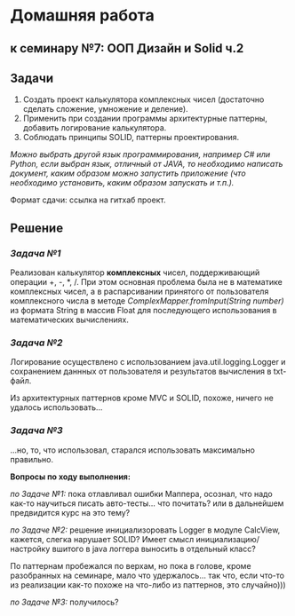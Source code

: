 # Домашняя работа

## к семинару №7: ООП Дизайн и Solid ч.2

## Задачи

1. Создать проект калькулятора комплексных чисел (достаточно сделать сложение, умножение и деление).
2. Применить при создании программы архитектурные паттерны, добавить логирование калькулятора.
3. Соблюдать принципы SOLID, паттерны проектирования.

*Можно выбрать другой язык программирования, например C# или Python, если выбран язык, отличный от JAVA, то необходимо написать документ, каким образом можно запустить приложение (что необходимо установить, каким образом запускать и т.п.).*

Формат сдачи: ссылка на гитхаб проект.

## Решение

### *Задача №1*

Реализован калькулятор **комплексных** чисел, поддерживающий операции +, -, *, /. При этом основная проблема была не в математике комплексных чисел, а в распарсивании принятого от пользователя комплексного числа в методе _ComplexMapper.fromInput(String number)_ из формата String в массив Float для последующего использования в математических вычислениях.

### *Задача №2*

Логирование осуществлено с использованием java.util.logging.Logger и сохранением даннных от пользователя и результатов вычисления в txt-файл.

Из архитектурных паттернов кроме MVC и SOLID, похоже, ничего не удалось использовать...

### *Задача №3*

...но, то, что использовал, старался использовать максимально правильно.

**Вопросы по ходу выполнения:**

*по Задаче №1:* пока отлавливал ошибки Маппера, осознал, что надо как-то научиться писать авто-тесты... что почитать? или в дальнейшем предвидится курс на это тему?

*по Задаче №2:* решение инициализоровать Logger в модуле CalcView, кажется, слегка нарушает SOLID? Имеет смысл инициализацию/настройку вшитого в java логгера выносить в отдельный класс?

По паттернам пробежался по верхам, но пока в голове, кроме разобранных на семинаре, мало что удержалось... так что, если что-то из реализации как-то похоже на что-либо из паттернов, это случайно)))

*по Задаче №3:* получилось?
